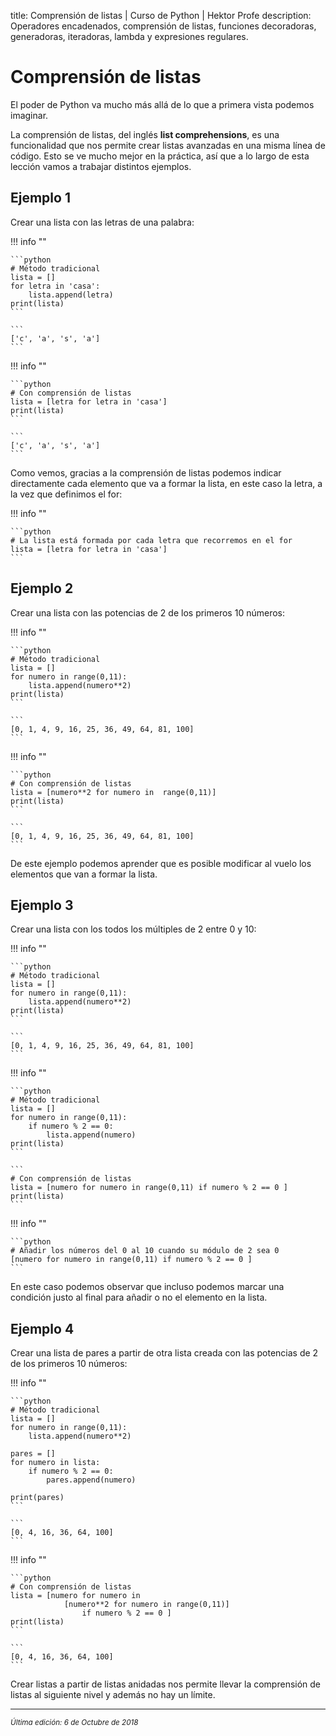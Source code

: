 title: Comprensión de listas | Curso de Python | Hektor Profe
description: Operadores encadenados, comprensión de listas, funciones decoradoras, generadoras, iteradoras, lambda y expresiones regulares.

<style>

.admonition.note > .superfences-tabs > label:hover, .headerlink{
    color: #018dc5 !important;
}

.admonition.info{
    font-size: 100%;
}

.admonition.info label{
    font-size: 91%;
}

.admonition.note > .admonition-title {
    display: none;
}

</style>

# Comprensión de listas

El poder de Python va mucho más allá de lo que a primera vista podemos imaginar. 

La comprensión de listas, del inglés **list comprehensions**, es una funcionalidad que nos permite crear listas avanzadas en una misma línea de código. Esto se ve mucho mejor en la práctica, así que a lo largo de esta lección vamos a trabajar distintos ejemplos.

## Ejemplo 1

Crear una lista con las letras de una palabra:

!!! info "" 
    
    ```python
    # Método tradicional
    lista = []
    for letra in 'casa':
        lista.append(letra)
    print(lista)
    ```

    ```
    ['c', 'a', 's', 'a']
    ```

!!! info "" 
    
    ```python
    # Con comprensión de listas
    lista = [letra for letra in 'casa']
    print(lista)
    ```

    ```
    ['c', 'a', 's', 'a']
    ```

Como vemos, gracias a la comprensión de listas podemos indicar directamente cada elemento que va a formar la lista, en este caso la letra, a la vez que definimos el for:

!!! info "" 

    ```python
    # La lista está formada por cada letra que recorremos en el for
    lista = [letra for letra in 'casa']  
    ```

## Ejemplo 2

Crear una lista con las potencias de 2 de los primeros 10 números:

!!! info "" 
    
    ```python
    # Método tradicional
    lista = []
    for numero in range(0,11):
        lista.append(numero**2)
    print(lista)
    ```

    ```
    [0, 1, 4, 9, 16, 25, 36, 49, 64, 81, 100]
    ```

!!! info "" 
    
    ```python
    # Con comprensión de listas
    lista = [numero**2 for numero in  range(0,11)]
    print(lista)
    ```

    ```
    [0, 1, 4, 9, 16, 25, 36, 49, 64, 81, 100]
    ```

De este ejemplo podemos aprender que es posible modificar al vuelo los elementos que van a formar la lista.

## Ejemplo 3

Crear una lista con los todos los múltiples de 2 entre 0 y 10:

!!! info "" 
    
    ```python
    # Método tradicional
    lista = []
    for numero in range(0,11):
        lista.append(numero**2)
    print(lista)
    ```

    ```
    [0, 1, 4, 9, 16, 25, 36, 49, 64, 81, 100]
    ```

!!! info "" 
    
    ```python
    # Método tradicional
    lista = []
    for numero in range(0,11):
        if numero % 2 == 0:
            lista.append(numero)
    print(lista)
    ```

    ```
    # Con comprensión de listas
    lista = [numero for numero in range(0,11) if numero % 2 == 0 ]
    print(lista)
    ```

!!! info "" 
    
    ```python
    # Añadir los números del 0 al 10 cuando su módulo de 2 sea 0
    [numero for numero in range(0,11) if numero % 2 == 0 ] 
    ```

En este caso podemos observar que incluso podemos marcar una condición justo al final para añadir o no el elemento en la lista.

## Ejemplo 4

Crear una lista de pares a partir de otra lista creada con las potencias de 2 de los primeros 10 números:

!!! info "" 
    
    ```python
    # Método tradicional
    lista = []
    for numero in range(0,11):
        lista.append(numero**2)
        
    pares = []   
    for numero in lista:
        if numero % 2 == 0:
            pares.append(numero)
            
    print(pares)
    ```

    ```
    [0, 4, 16, 36, 64, 100]
    ```

!!! info "" 
    
    ```python
    # Con comprensión de listas
    lista = [numero for numero in 
                [numero**2 for numero in range(0,11)] 
                    if numero % 2 == 0 ]
    print(lista)
    ```

    ```
    [0, 4, 16, 36, 64, 100]
    ```

Crear listas a partir de listas anidadas nos permite llevar la comprensión de listas al siguiente nivel y además no hay un límite.

___
<small class="edited"><i>Última edición: 6 de Octubre de 2018</i></small>